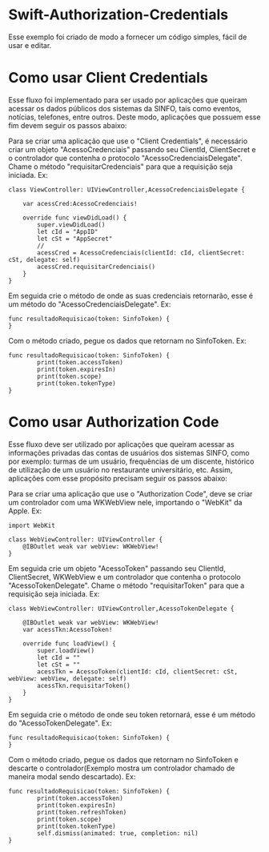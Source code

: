 # Swift-Authorization-Credentials
Esse exemplo foi criado de modo a fornecer um código simples, fácil de usar e editar.

# Como usar Client Credentials
Esse fluxo foi implementado para ser usado por aplicações que queiram acessar os dados públicos dos sistemas da SINFO, tais como eventos, notícias, telefones, entre outros. Deste modo, aplicações que possuem esse fim devem seguir os passos abaixo:

Para se criar uma aplicação que use o "Client Credentials", é necessário criar um objeto "AcessoCredenciais" passando seu ClientId, ClientSecret e o controlador que contenha o protocolo "AcessoCredenciaisDelegate". Chame o método "requisitarCredenciais" para que a requisição seja iniciada.
Ex:
```
class ViewController: UIViewController,AcessoCredenciaisDelegate {
    
    var acessCred:AcessoCredenciais!
    
    override func viewDidLoad() {
        super.viewDidLoad()
        let cId = "AppID"
        let cSt = "AppSecret"
        //
        acessCred = AcessoCredenciais(clientId: cId, clientSecret: cSt, delegate: self)
        acessCred.requisitarCredenciais()
    }
}
```
Em seguida crie o método de onde as suas credenciais retornarão, esse é um método do "AcessoCredenciaisDelegate".
Ex:
```
func resultadoRequisicao(token: SinfoToken) {
}
```
Com o método criado, pegue os dados que retornam no SinfoToken.
Ex:
```
func resultadoRequisicao(token: SinfoToken) {
        print(token.accessToken)
        print(token.expiresIn)
        print(token.scope)
        print(token.tokenType)
}
```
# Como usar Authorization Code
Esse fluxo deve ser utilizado por aplicações que queiram acessar as informações privadas das contas de usuários dos sistemas SINFO, como por exemplo: turmas de um usuário, frequências de um discente, histórico de utilização de um usuário no restaurante universitário, etc. Assim, aplicações com esse propósito precisam seguir os passos abaixo:

Para se criar uma aplicação que use o "Authorization Code", deve se criar um controlador com uma WKWebView nele, importando o "WebKit" da Apple.
Ex:
```
import WebKit

class WebViewController: UIViewController {
    @IBOutlet weak var webView: WKWebView!
}
```
Em seguida crie um objeto "AcessoToken" passando seu ClientId, ClientSecret, WKWebView e um controlador que contenha o protocolo "AcessoTokenDelegate". Chame o método "requisitarToken" para que a requisição seja iniciada.
Ex:
```
class WebViewController: UIViewController,AcessoTokenDelegate {
    
    @IBOutlet weak var webView: WKWebView!
    var acessTkn:AcessoToken!
    
    override func loadView() {
        super.loadView()
        let cId = ""
        let cSt = ""
        acessTkn = AcessoToken(clientId: cId, clientSecret: cSt, webView: webView, delegate: self)
        acessTkn.requisitarToken()
    }
}
```
Em seguida crie o método de onde seu token retornará, esse é um método do "AcessoTokenDelegate".
Ex:
```
func resultadoRequisicao(token: SinfoToken) {
}
```
Com o método criado, pegue os dados que retornam no SinfoToken e descarte o controlador(Exemplo mostra um controlador chamado de maneira modal sendo descartado).
Ex:
```
func resultadoRequisicao(token: SinfoToken) {
        print(token.accessToken)
        print(token.expiresIn)
        print(token.refreshToken)
        print(token.scope)
        print(token.tokenType)
        self.dismiss(animated: true, completion: nil)
}
```
